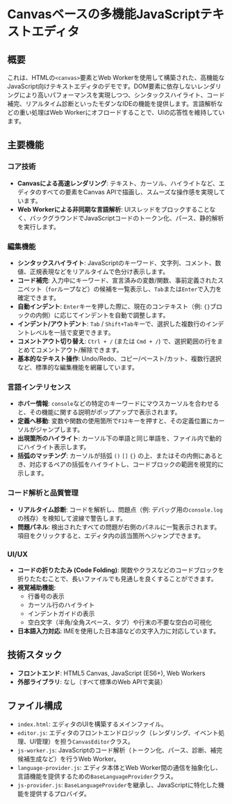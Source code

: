 # Canvasベースの多機能JavaScriptテキストエディタ

## 概要

これは、HTMLの`<canvas>`要素とWeb Workerを使用して構築された、高機能なJavaScript向けテキストエディタのデモです。DOM要素に依存しないレンダリングにより高いパフォーマンスを実現しつつ、シンタックスハイライト、コード補完、リアルタイム診断といったモダンなIDEの機能を提供します。言語解析などの重い処理はWeb Workerにオフロードすることで、UIの応答性を維持しています。

## 主要機能

### コア技術

*   **Canvasによる高速レンダリング**: テキスト、カーソル、ハイライトなど、エディタのすべての要素をCanvas APIで描画し、スムーズな操作感を実現しています。
*   **Web Workerによる非同期な言語解析**: UIスレッドをブロックすることなく、バックグラウンドでJavaScriptコードのトークン化、パース、静的解析を実行します。

### 編集機能

*   **シンタックスハイライト**: JavaScriptのキーワード、文字列、コメント、数値、正規表現などをリアルタイムで色分け表示します。
*   **コード補完**: 入力中にキーワード、宣言済みの変数/関数、事前定義されたスニペット（`for`ループなど）の候補を一覧表示し、`Tab`または`Enter`で入力を確定できます。
*   **自動インデント**: `Enter`キーを押した際に、現在のコンテキスト（例: `{}`ブロックの内側）に応じてインデントを自動で調整します。
*   **インデント/アウトデント**: `Tab` / `Shift+Tab`キーで、選択した複数行のインデントレベルを一括で変更できます。
*   **コメントアウト切り替え**: `Ctrl + /` (または `Cmd + /`) で、選択範囲の行をまとめてコメントアウト/解除できます。
*   **基本的なテキスト操作**: Undo/Redo、コピー/ペースト/カット、複数行選択など、標準的な編集機能を網羅しています。

### 言語インテリセンス

*   **ホバー情報**: `console`などの特定のキーワードにマウスカーソルを合わせると、その機能に関する説明がポップアップで表示されます。
*   **定義へ移動**: 変数や関数の使用箇所で`F12`キーを押すと、その定義位置にカーソルがジャンプします。
*   **出現箇所のハイライト**: カーソル下の単語と同じ単語を、ファイル内で動的にハイライト表示します。
*   **括弧のマッチング**: カーソルが括弧 `()` `[]` `{}` の上、またはその内側にあるとき、対応するペアの括弧をハイライトし、コードブロックの範囲を視覚的に示します。

### コード解析と品質管理

*   **リアルタイム診断**: コードを解析し、問題点（例: デバッグ用の`console.log`の残存）を検知して波線で警告します。
*   **問題パネル**: 検出されたすべての問題が右側のパネルに一覧表示されます。項目をクリックすると、エディタ内の該当箇所へジャンプできます。

### UI/UX

*   **コードの折りたたみ (Code Folding)**: 関数やクラスなどのコードブロックを折りたたむことで、長いファイルでも見通しを良くすることができます。
*   **視覚補助機能**:
    *   行番号の表示
    *   カーソル行のハイライト
    *   インデントガイドの表示
    *   空白文字（半角/全角スペース、タブ）や行末の不要な空白の可視化
*   **日本語入力対応**: IMEを使用した日本語などの文字入力に対応しています。

## 技術スタック

*   **フロントエンド**: HTML5 Canvas, JavaScript (ES6+), Web Workers
*   **外部ライブラリ**: なし（すべて標準のWeb APIで実装）

## ファイル構成

*   `index.html`: エディタのUIを構築するメインファイル。
*   `editor.js`: エディタのフロントエンドロジック（レンダリング、イベント処理、UI管理）を担う`CanvasEditor`クラス。
*   `js-worker.js`: JavaScriptのコード解析（トークン化、パース、診断、補完候補生成など）を行うWeb Worker。
*   `language-provider.js`: エディタ本体とWeb Worker間の通信を抽象化し、言語機能を提供するための`BaseLanguageProvider`クラス。
*   `js-provider.js`: `BaseLanguageProvider`を継承し、JavaScriptに特化した機能を提供するプロバイダ。